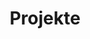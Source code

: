---
title: Projekte
menu: 
     main:
         weight: 2
image: /img/fll2.jpg
intro: 'Unser Hauptengagement ist aktuell die Organisation des Regionalwettbewerbs Speyer der [_First_ LEGO League Challenge](https://www.first-lego-league.org/de/challenge/startseite.html).

Der Forschungs- und Roboterwettbewerb für Kinder und Jugendliche von 6 – 16 Jahren fördert die Kompetenzen in den MINT Fächern durch vier Aufgabenstellungen in den Bereichen "Teamwork", "Forschung", "Roboterdesign" und "Robot-Game".'
---